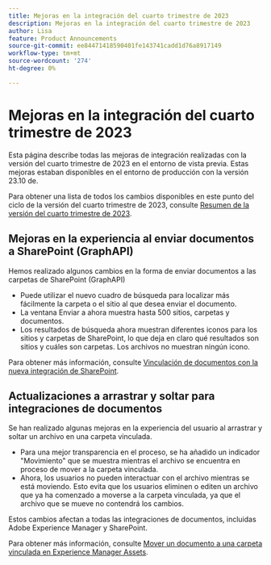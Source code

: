 ```yaml
---
title: Mejoras en la integración del cuarto trimestre de 2023
description: Mejoras en la integración del cuarto trimestre de 2023
author: Lisa
feature: Product Announcements
source-git-commit: ee84471418590401fe143741cadd1d76a8917149
workflow-type: tm+mt
source-wordcount: '274'
ht-degree: 0%

---
```


# Mejoras en la integración del cuarto trimestre de 2023

Esta página describe todas las mejoras de integración realizadas con la versión del cuarto trimestre de 2023 en el entorno de vista previa. Estas mejoras estaban disponibles en el entorno de producción con la versión 23.10 de.

Para obtener una lista de todos los cambios disponibles en este punto del ciclo de la versión del cuarto trimestre de 2023, consulte [Resumen de la versión del cuarto trimestre de 2023](/help/quicksilver/product-announcements/product-releases/23-q4-release-activity/23-q4-release-overview.md).

## Mejoras en la experiencia al enviar documentos a SharePoint (GraphAPI)

Hemos realizado algunos cambios en la forma de enviar documentos a las carpetas de SharePoint (GraphAPI)

* Puede utilizar el nuevo cuadro de búsqueda para localizar más fácilmente la carpeta o el sitio al que desea enviar el documento.
* La ventana Enviar a ahora muestra hasta 500 sitios, carpetas y documentos.
* Los resultados de búsqueda ahora muestran diferentes iconos para los sitios y carpetas de SharePoint, lo que deja en claro qué resultados son sitios y cuáles son carpetas. Los archivos no muestran ningún icono.

Para obtener más información, consulte [Vinculación de documentos con la nueva integración de SharePoint](/help/quicksilver/administration-and-setup/configure-integrations/configure-sharepoint-integration.md#link-documents-through-the-new-sharepoint-integration).

## Actualizaciones a arrastrar y soltar para integraciones de documentos

Se han realizado algunas mejoras en la experiencia del usuario al arrastrar y soltar un archivo en una carpeta vinculada.

* Para una mejor transparencia en el proceso, se ha añadido un indicador &quot;Movimiento&quot; que se muestra mientras el archivo se encuentra en proceso de mover a la carpeta vinculada.
* Ahora, los usuarios no pueden interactuar con el archivo mientras se está moviendo. Esto evita que los usuarios eliminen o editen un archivo que ya ha comenzado a moverse a la carpeta vinculada, ya que el archivo que se mueve no contendrá los cambios.

Estos cambios afectan a todas las integraciones de documentos, incluidas Adobe Experience Manager y SharePoint.

Para obtener más información, consulte [Mover un documento a una carpeta vinculada en Experience Manager Assets](/help/quicksilver/documents/adobe-workfront-for-experience-manager-assets-essentials/send-to-aem.md#move-a-document-to-a-linked-folder-in-experience-manager-assets).
